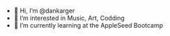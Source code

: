- 👋 Hi, I’m @dankarger
- 👀 I’m interested in Music, Art, Codding
- 🌱 I’m currently learning at the AppleSeed Bootcamp


<!---
dankarger/dankarger is a ✨ special ✨ repository because its `README.md` (this file) appears on your GitHub profile.
You can click the Preview link to take a look at your changes.
--->
